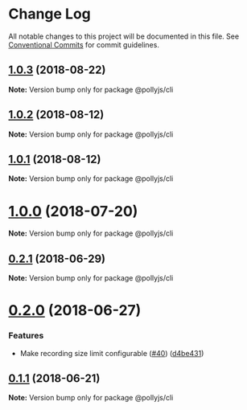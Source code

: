 # Change Log

All notable changes to this project will be documented in this file.
See [Conventional Commits](https://conventionalcommits.org) for commit guidelines.

<a name="1.0.3"></a>
## [1.0.3](https://github.com/netflix/pollyjs/tree/master/packages/@pollyjs/cli/compare/@pollyjs/cli@1.0.2...@pollyjs/cli@1.0.3) (2018-08-22)




**Note:** Version bump only for package @pollyjs/cli

<a name="1.0.2"></a>
## [1.0.2](https://github.com/netflix/pollyjs/tree/master/packages/@pollyjs/cli/compare/@pollyjs/cli@1.0.1...@pollyjs/cli@1.0.2) (2018-08-12)




**Note:** Version bump only for package @pollyjs/cli

<a name="1.0.1"></a>
## [1.0.1](https://github.com/netflix/pollyjs/tree/master/packages/@pollyjs/cli/compare/@pollyjs/cli@1.0.0...@pollyjs/cli@1.0.1) (2018-08-12)




**Note:** Version bump only for package @pollyjs/cli

<a name="1.0.0"></a>
# [1.0.0](https://github.com/netflix/pollyjs/tree/master/packages/@pollyjs/cli/compare/@pollyjs/cli@0.2.1...@pollyjs/cli@1.0.0) (2018-07-20)




**Note:** Version bump only for package @pollyjs/cli

<a name="0.2.1"></a>
## [0.2.1](https://github.com/netflix/pollyjs/tree/master/packages/@pollyjs/cli/compare/@pollyjs/cli@0.2.0...@pollyjs/cli@0.2.1) (2018-06-29)




**Note:** Version bump only for package @pollyjs/cli

<a name="0.2.0"></a>
# [0.2.0](https://github.com/netflix/pollyjs/tree/master/packages/@pollyjs/cli/compare/@pollyjs/cli@0.1.1...@pollyjs/cli@0.2.0) (2018-06-27)


### Features

* Make recording size limit configurable ([#40](https://github.com/netflix/pollyjs/tree/master/packages/[@pollyjs](https://github.com/pollyjs)/cli/issues/40)) ([d4be431](https://github.com/netflix/pollyjs/tree/master/packages/@pollyjs/cli/commit/d4be431))




<a name="0.1.1"></a>
## [0.1.1](https://github.com/netflix/pollyjs/tree/master/packages/@pollyjs/cli/compare/@pollyjs/cli@0.1.0...@pollyjs/cli@0.1.1) (2018-06-21)




**Note:** Version bump only for package @pollyjs/cli
